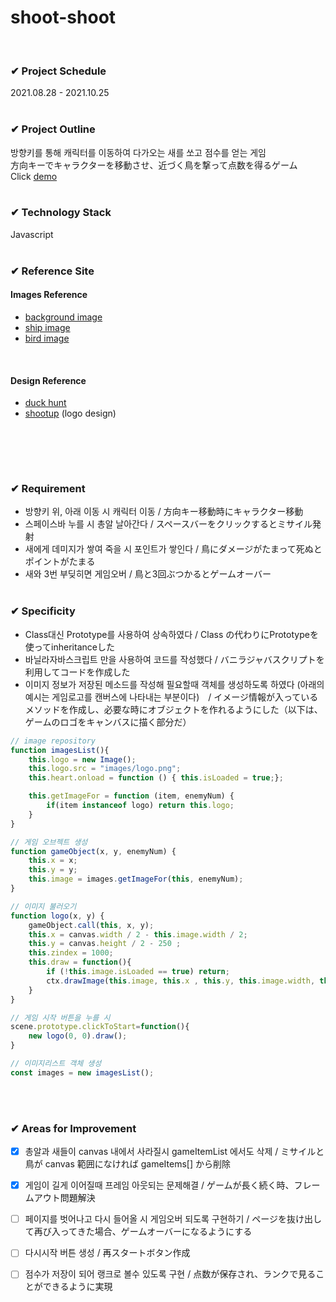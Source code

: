# shoot-shoot
<br>

### ✔ Project Schedule
2021.08.28 - 2021.10.25
<br><br>

### ✔ Project Outline
방향키를 통해 캐릭터를 이동하여 다가오는 새를 쏘고 점수를 얻는 게임<br>
方向キーでキャラクターを移動させ、近づく鳥を撃って点数を得るゲーム<br>
Click [demo](https://lshyun730.github.io/shoot-shoot/)
<br><br>

### ✔ Technology Stack
Javascript
<br><br>

### ✔ Reference Site
#### Images Reference
- [background image](https://kr.freepik.com/free-vector/adventure-background_16921968.htm)
- [ship image](https://www.freepik.com/free-vector/astronaut-riding-rocket-cartoon-vector-icon-illustration-science-technology-icon-concept-isolated-premium-vector-flat-cartoon-style_17303379.htm#page=2&query=astronaut%20space%20rocket&position=23&from_view=search)
- [bird image](https://www.freepik.com/free-vector/kawaii-birds-collection_4320275.htm#&position=3&from_view=undefined#position=1) 

<br>

#### Design Reference
- [duck hunt](https://www.silvergames.com/en/duck-hunt)
- [shootup](https://shootup.io/) (logo design)
<br>

<br><br>

### ✔ Requirement
- 방향키 위, 아래 이동 시 캐릭터 이동 / 方向キー移動時にキャラクター移動
- 스페이스바 누를 시 총알 날아간다 / スペースバーをクリックするとミサイル発射
- 새에게 데미지가 쌓여 죽을 시 포인트가 쌓인다 / 鳥にダメージがたまって死ぬとポイントがたまる
- 새와 3번 부딪히면 게임오버 / 鳥と3回ぶつかるとゲームオーバー
<br><br>

### ✔ Specificity
-  Class대신 Prototype를 사용하여 상속하였다 / Class の代わりにPrototypeを使ってinheritanceした
- 바닐라자바스크립트 만을 사용하여 코드를 작성했다 / バニラジャバスクリプトを利用してコードを作成した
- 이미지 정보가 저장된 메소드를 작성해 필요할때 객체를 생성하도록 하였다 (아래의 예시는 게임로고를 캔버스에 나타내는 부분이다)　/ イメージ情報が入っているメソッドを作成し、必要な時にオブジェクトを作れるようにした（以下は、ゲームのロゴをキャンバスに描く部分だ）
``` javascript
// image repository
function imagesList(){
    this.logo = new Image();
    this.logo.src = "images/logo.png";
    this.heart.onload = function () { this.isLoaded = true;};

    this.getImageFor = function (item, enemyNum) {
        if(item instanceof logo) return this.logo;
    }
}

// 게임 오브젝트 생성
function gameObject(x, y, enemyNum) {
    this.x = x;
    this.y = y;
    this.image = images.getImageFor(this, enemyNum);
}

// 이미지 불러오기
function logo(x, y) {
    gameObject.call(this, x, y);
    this.x = canvas.width / 2 - this.image.width / 2;
    this.y = canvas.height / 2 - 250 ;
    this.zindex = 1000;
    this.draw = function(){
        if (!this.image.isLoaded == true) return;
        ctx.drawImage(this.image, this.x , this.y, this.image.width, this.image.height);
    }
}

// 게임 시작 버튼을 누를 시
scene.prototype.clickToStart=function(){
    new logo(0, 0).draw();
}

// 이미지리스트 객체 생성
const images = new imagesList();
```
<br><br>

### ✔ Areas for Improvement
- [x] 총알과 새들이 canvas 내에서 사라질시 gameItemList 에서도 삭제 / ミサイルと鳥が canvas 範囲になければ gameItems[] から削除
- [x] 게임이 길게 이어질때 프레임 아웃되는 문제해결 / ゲームが長く続く時、フレームアウト問題解決
- [ ] 페이지를 벗어나고 다시 들어올 시 게임오버 되도록 구현하기 / ページを抜け出して再び入ってきた場合、ゲームオーバーになるようにする
- [ ] 다시시작 버튼 생성 / 再スタートボタン作成
- [ ] 점수가 저장이 되어 랭크로 볼수 있도록 구현 / 点数が保存され、ランクで見ることができるように実現
<br><br>

